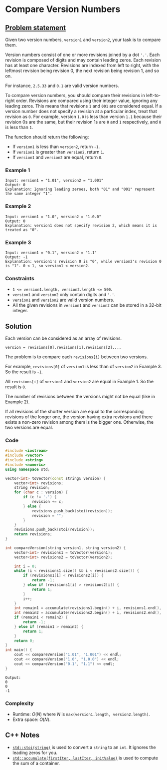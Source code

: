 # Compare Version Numbers

## [Problem statement](https://leetcode.com/problems/compare-version-numbers/)
 
Given two version numbers, `version1` and `version2`, your task is to compare them.

Version numbers consist of one or more revisions joined by a dot `'.'`. Each revision is composed of digits and may contain leading zeros. Each revision has at least one character. Revisions are indexed from left to right, with the leftmost revision being revision 0, the next revision being revision 1, and so on.

For instance, `2.5.33` and `0.1` are valid version numbers.

To compare version numbers, you should compare their revisions in left-to-right order. Revisions are compared using their integer value, ignoring any leading zeros. This means that revisions `1` and `001` are considered equal. If a version number does not specify a revision at a particular index, treat that revision as `0`. For example, version `1.0` is less than version `1.1` because their revision 0s are the same, but their revision 1s are `0` and `1` respectively, and `0` is less than `1`.

The function should return the following:

* If `version1` is less than `version2`, return `-1`.
* If `version1` is greater than `version2`, return `1`.
* If `version1` and `version2` are equal, return `0`. 

### Example 1
```text
Input: version1 = "1.01", version2 = "1.001"
Output: 0
Explanation: Ignoring leading zeroes, both "01" and "001" represent the same integer "1".
```

### Example 2
```text
Input: version1 = "1.0", version2 = "1.0.0"
Output: 0
Explanation: version1 does not specify revision 2, which means it is treated as "0".
```

### Example 3
```text
Input: version1 = "0.1", version2 = "1.1"
Output: -1
Explanation: version1's revision 0 is "0", while version2's revision 0 is "1". 0 < 1, so version1 < version2.
``` 

### Constraints

* `1 <= version1.length, version2.length <= 500`.
* `version1` and `version2` only contain digits and `'.'`.
* `version1` and `version2` are valid version numbers.
* All the given revisions in `version1` and `version2` can be stored in a 32-bit integer.

## Solution
Each version can be considered as an array of revisions.

```text
version = revisions[0].revisions[1].revisions[2]....
```
The problem is to compare each `revisions[i]` between two versions.

For example, `revisions[0]` of `version1` is less than of `version2` in Example 3. So the result is `-1`.

All `revisions[i]` of `version1` and `version2` are equal in Example 1. So the result is `0`.

The number of revisions between the versions might not be equal (like in Example 2). 

If all revisions of the shorter version are equal to the corresponding revisions of the longer one, the version having extra revisions and there exists a non-zero revision among them is the bigger one. Otherwise, the two versions are equal.

### Code

```cpp
#include <iostream>
#include <vector>
#include <string>
#include <numeric>
using namespace std;

vector<int> toVector(const string& version) {
    vector<int> revisions;
    string revision;
    for (char c : version) {
        if (c != '.') {
            revision += c;
        } else {
            revisions.push_back(stoi(revision));
            revision = "";
        }
    }
    revisions.push_back(stoi(revision));
    return revisions;
}

int compareVersion(string version1, string version2) { 
    vector<int> revisions1 = toVector(version1);    
    vector<int> revisions2 = toVector(version2);

    int i = 0;
    while (i < revisions1.size() && i < revisions2.size()) {
        if (revisions1[i] < revisions2[i]) {
            return -1;
        } else if (revisions1[i] > revisions2[i]) {
            return 1;
        }
        i++;
    }
    int remain1 = accumulate(revisions1.begin() + i, revisions1.end(), 0);
    int remain2 = accumulate(revisions2.begin() + i, revisions2.end(), 0);
    if (remain1 < remain2) {
        return -1;
    } else if (remain1 > remain2) {
        return 1;
    }
    return 0;
}
int main() {
    cout << compareVersion("1.01", "1.001") << endl;
    cout << compareVersion("1.0", "1.0.0") << endl;
    cout << compareVersion("0.1", "1.1") << endl;
}
```

```text
Output:
0
0
-1
```

### Complexity
* Runtime: $O(N)$ where $N$ is `max(version1.length, version2.length)`.
* Extra space: $O(N)$.

## C++ Notes
* [`std::stoi(string)`](https://en.cppreference.com/w/cpp/string/basic_string/stol) is used to convert a `string` to an `int`. It ignores the leading zeros for you.
* [`std::accumulate(firstIter, lastIter, initValue)`](https://en.cppreference.com/w/cpp/algorithm/accumulate) is used to compute the sum of a container. 


